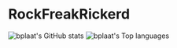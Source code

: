 # RockFreakRickerd
![bplaat's GitHub stats](https://github-readme-stats.vercel.app/api?username=RockFreakRickerd&theme=tokyonight&show_icons=true)
![bplaat's Top languages](https://github-readme-stats.vercel.app/api/top-langs/?username=RockFreakRickerd&theme=tokyonight&layout=compact&langs_count=8)
